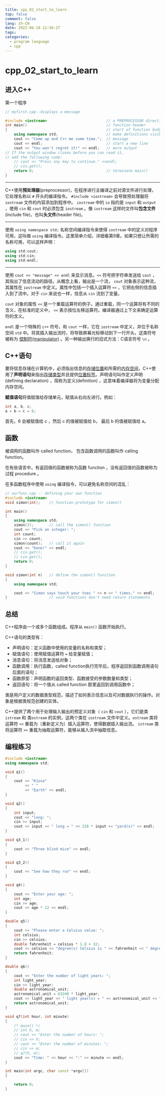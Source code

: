 ```yaml
---
title: cpp_02_start_to_learn
top: false
comment: false
lang: zh-CN
date: 2022-06-18 12:56:27
tags:
categories:
  - program language
  - cpp
---
```


# cpp_02_start_to_learn

## 进入C++

第一个程序

```cpp
// myfirst.cpp--displays a message

#include <iostream>                           // a PREPROCESSOR directive
int main()                                    // function header
{                                             // start of function body
    using namespace std;                      // make definitions visible
    cout << "Come up and C++ me some time.";  // message
    cout << endl;                             // start a new line
    cout << "You won't regret it!" << endl;   // more output
// If the output window closes before you can read it,
// add the following code:
    // cout << "Press any key to continue." <<endl;
	// cin.get();                                                   
    return 0;                                 // terminate main()
}  
```

----

C++使用**预处理器**(preprocessor)，在程序进行主编译之前对源文件进行处理，它处理名称以 `#` 开头的编译指令。 `#include <iostream>` 会导致预处理器将 `iostream` 文件的内容添加到程序中。 `iostream` 中的 `io` 指的是 `input` 和 `output` ，使用 `cin` 和 `cout` 时必须包含 `iostream` 。像 `iostream` 这样的文件叫**包含文件**(include file)，也叫**头文件**(header file)。

-----

使用 `using namespace std;` 名称空间编译指令来使得 `iostream` 中的定义对程序可用，这叫做 `using` 编译指令。这里简单介绍，详细看第9章。如果只想让所需的名称可用，可以这样声明：

```c++
using std:cout;
using std:cin;
using std:endl;
```

----

使用 `cout << "message" << endl` 来显示消息。`<<` 符号把字符串发送给 `cout` ，其指出了信息流动的路径。从概念上看，输出是一个流， `cout` 对象表示这种流，其属性在 `iostream` 中定义。属性中包括一个插入运算符 `<<` ，它把右侧的信息插入到了流中。对于 `cin` 来说也一样，信息从 `cin` 流到了变量。

`cout` 对象的属性 `<<` 是一个重载运算符的例子。通过重载，同一个运算将有不同的含义，在标准的定义中， `<<` 表示按位左移运算符。编译器通过上下文来确定运算符的含义。

`endl` 是一个特殊的 `c++` 符号，和 `cout` 一样，它在 `iostream` 中定义，并位于名称空间 `std` 中。将其插入输出流时，将导致屏幕光标移动到下一行开头。这类符号被称为 <u>控制符(manipulator)</u> 。另一种输出换行的旧式方法：C语言符号 `\n` 。

## C++语句

要将信息存储在计算机中，必须指出信息的<u>存储位置</u>和所需的<u>内存空间</u>，C++使用了**声明语句**来指出<u>存储类型</u>并且提供<u>位置标签</u>。声明语句叫作定义声明(defining declaration) ，简称为定义(definition) ，这意味着编译器将为变量分配内存空间。

**赋值语句**将值赋值给存储单元，赋值从右向左进行。例如：

```cpp
int a, b, c;
a = b = c = 6;
```

首先，6 会被赋值给 c ，然后 c 的值被赋值给 b， 最后 b 的值被赋值给 a。

## 函数

被调用的函数叫作 called function， 包含函数调用的函数叫作 calling function。

在有些语言中，有返回值的函数被称为函数 function ，没有返回值的函数被称为过程 procedure 。 

在多函数程序中使用 `using` 编译指令，可以避免名称空间的混乱：

```cpp
// ourfunc.cpp -- defining your own function
#include <iostream>
void simon(int);    // function prototype for simon()

int main()
{
    using namespace std;
    simon(3);       // call the simon() function
    cout << "Pick an integer: ";
    int count;
    cin >> count;
    simon(count);   // call it again
    cout << "Done!" << endl;
	// cin.get();
    // cin.get();
    return 0;
}

void simon(int n)   // define the simon() function
{
    using namespace std;

    cout << "Simon says touch your toes " << n << " times." << endl;
}                   // void functions don't need return statements

```

## 总结

C++程序由一个或多个函数组成。程序从 `main()` 函数开始执行。

C++语句的类型有：

- 声明语句：定义函数中使用的变量的名称和类型；
- 赋值语句：使用赋值运算符 `=` 给变量赋值；
- 消息语句：将消息发送给对象；
- 函数调用：执行函数，called function执行完毕后，程序返回到函数调用语句后面的语句；
- 函数原型：声明函数的返回类型、函数接受的参数数量和类型；
- 返回语句：将一个值从 called function 那里返回到调用函数中；

类是用户定义的数据类型规范，描述了如何表示信息以及可对数据执行的操作。对象是根据类规范创建的实体。

C++提供了两个用于处理输入输出的预定义对象（ `cin` 和 `cout` ），它们是类 `istream` 和 类`ostream` 的实例，这两个类在 `iostream` 文件中定义。`ostream`  类将运算符 `<<` 重载为（重新定义为）插入运算符，使得数据插入输出流。 `istream` 类将运算符 `>>` 重载为抽取运算符，能够从输入流中抽取信息。

## 编程练习

```cpp
#include <iostream>
using namespace std;

void q1()
{
    cout << "K1ose"
         << " "
         << "Earth" << endl;
}

void q2()
{
    int input;
    cout << "long: ";
    cin >> input;
    cout << input << " long = " << 220 * input << "yard(s)" << endl;
}

void q3_1()
{
    cout << "Three blind mice" << endl;
}

void q3_2()
{
    cout << "See how they run" << endl;
}

void q4()
{
    cout << "Enter your age: ";
    int age;
    cin >> age;
    cout << age * 12 << endl;
}

double q5()
{
    cout << "Please enter a Celsius value: ";
    int celsius;
    cin >> celsius;
    double fahrenheit = celsius * 1.8 + 32;
    cout << celsius << "degree(s) Celsius is " << fahrenheit << " degree(s) Fahrenheit" << endl;
    return fahrenheit;
}

double q6()
{
    cout << "Enter the number of light years: ";
    int light_year;
    cin >> light_year;
    double astronomical_unit;
    astronomical_unit = 63240 * light_year;
    cout << light_year << " light year(s) = " << astronomical_unit << " astronomical unit(s)." << endl;
    return astronomical_unit;
}

void q7(int hour, int minute)
{
    /* main() */
    // int h, m;
    // cout << "Enter the number of hours: ";
    // cin >> h;
    // cout << "Enter the number of minutes: ";
    // cin >> m;
    // q7(h, m);
    cout << "Time: " << hour << ":" << minute << endl;
}

int main(int argc, char const *argv[])
{

    return 0;
}

```
